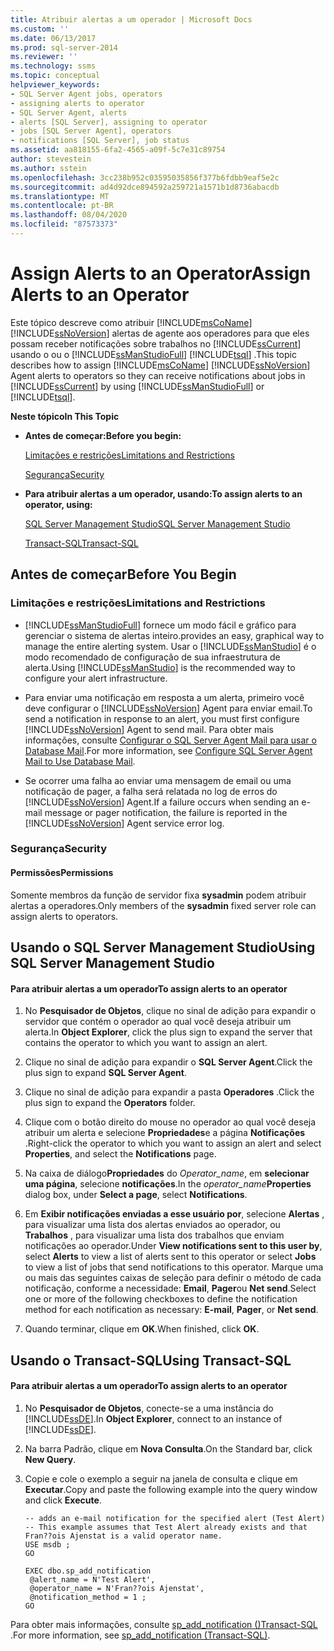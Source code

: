```yaml
---
title: Atribuir alertas a um operador | Microsoft Docs
ms.custom: ''
ms.date: 06/13/2017
ms.prod: sql-server-2014
ms.reviewer: ''
ms.technology: ssms
ms.topic: conceptual
helpviewer_keywords:
- SQL Server Agent jobs, operators
- assigning alerts to operator
- SQL Server Agent, alerts
- alerts [SQL Server], assigning to operator
- jobs [SQL Server Agent], operators
- notifications [SQL Server], job status
ms.assetid: aa818155-6fa2-4565-a09f-5c7e31c89754
author: stevestein
ms.author: sstein
ms.openlocfilehash: 3cc238b952c03595035856f377b6fdbb9eaf5e2c
ms.sourcegitcommit: ad4d92dce894592a259721a1571b1d8736abacdb
ms.translationtype: MT
ms.contentlocale: pt-BR
ms.lasthandoff: 08/04/2020
ms.locfileid: "87573373"
---
```

# <a name="assign-alerts-to-an-operator"></a><span data-ttu-id="9497a-102">Assign Alerts to an Operator</span><span class="sxs-lookup"><span data-stu-id="9497a-102">Assign Alerts to an Operator</span></span>
  <span data-ttu-id="9497a-103">Este tópico descreve como atribuir [!INCLUDE[msCoName](../../includes/msconame-md.md)] [!INCLUDE[ssNoVersion](../../includes/ssnoversion-md.md)] alertas de agente aos operadores para que eles possam receber notificações sobre trabalhos no [!INCLUDE[ssCurrent](../../includes/sscurrent-md.md)] usando o ou o [!INCLUDE[ssManStudioFull](../../includes/ssmanstudiofull-md.md)] [!INCLUDE[tsql](../../includes/tsql-md.md)] .</span><span class="sxs-lookup"><span data-stu-id="9497a-103">This topic describes how to assign [!INCLUDE[msCoName](../../includes/msconame-md.md)] [!INCLUDE[ssNoVersion](../../includes/ssnoversion-md.md)] Agent alerts to operators so they can receive notifications about jobs in [!INCLUDE[ssCurrent](../../includes/sscurrent-md.md)] by using [!INCLUDE[ssManStudioFull](../../includes/ssmanstudiofull-md.md)] or [!INCLUDE[tsql](../../includes/tsql-md.md)].</span></span>  
  
 <span data-ttu-id="9497a-104">**Neste tópico**</span><span class="sxs-lookup"><span data-stu-id="9497a-104">**In This Topic**</span></span>  
  
-   <span data-ttu-id="9497a-105">**Antes de começar:**</span><span class="sxs-lookup"><span data-stu-id="9497a-105">**Before you begin:**</span></span>  
  
     [<span data-ttu-id="9497a-106">Limitações e restrições</span><span class="sxs-lookup"><span data-stu-id="9497a-106">Limitations and Restrictions</span></span>](#Restrictions)  
  
     [<span data-ttu-id="9497a-107">Segurança</span><span class="sxs-lookup"><span data-stu-id="9497a-107">Security</span></span>](#Security)  
  
-   <span data-ttu-id="9497a-108">**Para atribuir alertas a um operador, usando:**</span><span class="sxs-lookup"><span data-stu-id="9497a-108">**To assign alerts to an operator, using:**</span></span>  
  
     [<span data-ttu-id="9497a-109">SQL Server Management Studio</span><span class="sxs-lookup"><span data-stu-id="9497a-109">SQL Server Management Studio</span></span>](#SSMSProcedure)  
  
     [<span data-ttu-id="9497a-110">Transact-SQL</span><span class="sxs-lookup"><span data-stu-id="9497a-110">Transact-SQL</span></span>](#TsqlProcedure)  
  
##  <a name="before-you-begin"></a><a name="BeforeYouBegin"></a> <span data-ttu-id="9497a-111">Antes de começar</span><span class="sxs-lookup"><span data-stu-id="9497a-111">Before You Begin</span></span>  
  
###  <a name="limitations-and-restrictions"></a><a name="Restrictions"></a> <span data-ttu-id="9497a-112">Limitações e restrições</span><span class="sxs-lookup"><span data-stu-id="9497a-112">Limitations and Restrictions</span></span>  
  
-   [!INCLUDE[ssManStudioFull](../../includes/ssmanstudiofull-md.md)] <span data-ttu-id="9497a-113">fornece um modo fácil e gráfico para gerenciar o sistema de alertas inteiro.</span><span class="sxs-lookup"><span data-stu-id="9497a-113">provides an easy, graphical way to manage the entire alerting system.</span></span> <span data-ttu-id="9497a-114">Usar o [!INCLUDE[ssManStudio](../../includes/ssmanstudio-md.md)] é o modo recomendado de configuração de sua infraestrutura de alerta.</span><span class="sxs-lookup"><span data-stu-id="9497a-114">Using [!INCLUDE[ssManStudio](../../includes/ssmanstudio-md.md)] is the recommended way to configure your alert infrastructure.</span></span>  
  
-   <span data-ttu-id="9497a-115">Para enviar uma notificação em resposta a um alerta, primeiro você deve configurar o [!INCLUDE[ssNoVersion](../../includes/ssnoversion-md.md)] Agent para enviar email.</span><span class="sxs-lookup"><span data-stu-id="9497a-115">To send a notification in response to an alert, you must first configure [!INCLUDE[ssNoVersion](../../includes/ssnoversion-md.md)] Agent to send mail.</span></span> <span data-ttu-id="9497a-116">Para obter mais informações, consulte [Configurar o SQL Server Agent Mail para usar o Database Mail](../../relational-databases/database-mail/configure-sql-server-agent-mail-to-use-database-mail.md).</span><span class="sxs-lookup"><span data-stu-id="9497a-116">For more information, see [Configure SQL Server Agent Mail to Use Database Mail](../../relational-databases/database-mail/configure-sql-server-agent-mail-to-use-database-mail.md).</span></span>  
  
-   <span data-ttu-id="9497a-117">Se ocorrer uma falha ao enviar uma mensagem de email ou uma notificação de pager, a falha será relatada no log de erros do [!INCLUDE[ssNoVersion](../../includes/ssnoversion-md.md)] Agent.</span><span class="sxs-lookup"><span data-stu-id="9497a-117">If a failure occurs when sending an e-mail message or pager notification, the failure is reported in the [!INCLUDE[ssNoVersion](../../includes/ssnoversion-md.md)] Agent service error log.</span></span>  
  
###  <a name="security"></a><a name="Security"></a> <span data-ttu-id="9497a-118">Segurança</span><span class="sxs-lookup"><span data-stu-id="9497a-118">Security</span></span>  
  
####  <a name="permissions"></a><a name="Permissions"></a> <span data-ttu-id="9497a-119">Permissões</span><span class="sxs-lookup"><span data-stu-id="9497a-119">Permissions</span></span>  
 <span data-ttu-id="9497a-120">Somente membros da função de servidor fixa **sysadmin** podem atribuir alertas a operadores.</span><span class="sxs-lookup"><span data-stu-id="9497a-120">Only members of the **sysadmin** fixed server role can assign alerts to operators.</span></span>  
  
##  <a name="using-sql-server-management-studio"></a><a name="SSMSProcedure"></a> <span data-ttu-id="9497a-121">Usando o SQL Server Management Studio</span><span class="sxs-lookup"><span data-stu-id="9497a-121">Using SQL Server Management Studio</span></span>  
  
#### <a name="to-assign-alerts-to-an-operator"></a><span data-ttu-id="9497a-122">Para atribuir alertas a um operador</span><span class="sxs-lookup"><span data-stu-id="9497a-122">To assign alerts to an operator</span></span>  
  
1.  <span data-ttu-id="9497a-123">No **Pesquisador de Objetos**, clique no sinal de adição para expandir o servidor que contém o operador ao qual você deseja atribuir um alerta.</span><span class="sxs-lookup"><span data-stu-id="9497a-123">In **Object Explorer**, click the plus sign to expand the server that contains the operator to which you want to assign an alert.</span></span>  
  
2.  <span data-ttu-id="9497a-124">Clique no sinal de adição para expandir o **SQL Server Agent**.</span><span class="sxs-lookup"><span data-stu-id="9497a-124">Click the plus sign to expand **SQL Server Agent**.</span></span>  
  
3.  <span data-ttu-id="9497a-125">Clique no sinal de adição para expandir a pasta **Operadores** .</span><span class="sxs-lookup"><span data-stu-id="9497a-125">Click the plus sign to expand the **Operators** folder.</span></span>  
  
4.  <span data-ttu-id="9497a-126">Clique com o botão direito do mouse no operador ao qual você deseja atribuir um alerta e selecione **Propriedades**e a página **Notificações** .</span><span class="sxs-lookup"><span data-stu-id="9497a-126">Right-click the operator to which you want to assign an alert and select **Properties**, and select the **Notifications** page.</span></span>  
  
5.  <span data-ttu-id="9497a-127">Na caixa de diálogo**Propriedades** do _Operator_name_, em **selecionar uma página**, selecione **notificações**.</span><span class="sxs-lookup"><span data-stu-id="9497a-127">In the _operator_name_**Properties** dialog box, under **Select a page**, select **Notifications**.</span></span>  
  
6.  <span data-ttu-id="9497a-128">Em **Exibir notificações enviadas a esse usuário por**, selecione **Alertas** , para visualizar uma lista dos alertas enviados ao operador, ou **Trabalhos** , para visualizar uma lista dos trabalhos que enviam notificações ao operador.</span><span class="sxs-lookup"><span data-stu-id="9497a-128">Under **View notifications sent to this user by**, select **Alerts** to view a list of alerts sent to this operator or select **Jobs** to view a list of jobs that send notifications to this operator.</span></span> <span data-ttu-id="9497a-129">Marque uma ou mais das seguintes caixas de seleção para definir o método de cada notificação, conforme a necessidade: **Email**, **Pager**ou **Net send**.</span><span class="sxs-lookup"><span data-stu-id="9497a-129">Select one or more of the following checkboxes to define the notification method for each notification as necessary: **E-mail**, **Pager**, or **Net send**.</span></span>  
  
7.  <span data-ttu-id="9497a-130">Quando terminar, clique em **OK**.</span><span class="sxs-lookup"><span data-stu-id="9497a-130">When finished, click **OK**.</span></span>  
  
##  <a name="using-transact-sql"></a><a name="TsqlProcedure"></a> <span data-ttu-id="9497a-131">Usando o Transact-SQL</span><span class="sxs-lookup"><span data-stu-id="9497a-131">Using Transact-SQL</span></span>  
  
#### <a name="to-assign-alerts-to-an-operator"></a><span data-ttu-id="9497a-132">Para atribuir alertas a um operador</span><span class="sxs-lookup"><span data-stu-id="9497a-132">To assign alerts to an operator</span></span>  
  
1.  <span data-ttu-id="9497a-133">No **Pesquisador de Objetos**, conecte-se a uma instância do [!INCLUDE[ssDE](../../includes/ssde-md.md)].</span><span class="sxs-lookup"><span data-stu-id="9497a-133">In **Object Explorer**, connect to an instance of [!INCLUDE[ssDE](../../includes/ssde-md.md)].</span></span>  
  
2.  <span data-ttu-id="9497a-134">Na barra Padrão, clique em **Nova Consulta**.</span><span class="sxs-lookup"><span data-stu-id="9497a-134">On the Standard bar, click **New Query**.</span></span>  
  
3.  <span data-ttu-id="9497a-135">Copie e cole o exemplo a seguir na janela de consulta e clique em **Executar**.</span><span class="sxs-lookup"><span data-stu-id="9497a-135">Copy and paste the following example into the query window and click **Execute**.</span></span>  
  
    ```  
    -- adds an e-mail notification for the specified alert (Test Alert)  
    -- This example assumes that Test Alert already exists and that Fran??ois Ajenstat is a valid operator name.  
    USE msdb ;  
    GO  
  
    EXEC dbo.sp_add_notification  
     @alert_name = N'Test Alert',  
     @operator_name = N'Fran??ois Ajenstat',  
     @notification_method = 1 ;  
    GO  
    ```  
  
 <span data-ttu-id="9497a-136">Para obter mais informações, consulte [sp_add_notification &#40;&#41;Transact-SQL ](/sql/relational-databases/system-stored-procedures/sp-add-notification-transact-sql).</span><span class="sxs-lookup"><span data-stu-id="9497a-136">For more information, see [sp_add_notification &#40;Transact-SQL&#41;](/sql/relational-databases/system-stored-procedures/sp-add-notification-transact-sql).</span></span>  
  
  
